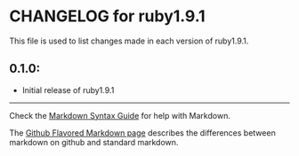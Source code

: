 # CHANGELOG for ruby1.9.1

This file is used to list changes made in each version of ruby1.9.1.

## 0.1.0:

* Initial release of ruby1.9.1

- - -
Check the [Markdown Syntax Guide](http://daringfireball.net/projects/markdown/syntax) for help with Markdown.

The [Github Flavored Markdown page](http://github.github.com/github-flavored-markdown/) describes the differences between markdown on github and standard markdown.
